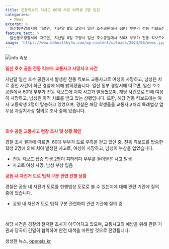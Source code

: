 ```yaml
---
title: 전동킥보드 치사고 60대 사망 여학생 2명 입건
categories:
  - News
excerpt: >
  일산동부경찰서에 따르면, 지난달 8일 고양시 일산 호수공원에서 60대 부부가 전동 킥보드에 치여 사고가 발생했다. 피해자인 아내는 9일 만에 사망하고, 남편은 여전히 치료를 받고 있다. 사고를 일으킨 전동 킥보드를 타고 있던 여고생 2명은 업무상과실치사상 혐의로 입건되었으며, 공원내 자전거 도로를 도로로 볼 수 있는지에 대해 관계 기관과 질의 중이다. (150자)
feature_text: >
  일산동부경찰서에 따르면, 지난달 8일 고양시 일산 호수공원에서 60대 부부가 전동 킥보드에 치여 사고가 발생했다. 피해자인 아내는 9일 만에 사망하고, 남편은 여전히 치료를 받고 있다. 사고를 일으킨 전동 킥보드를 타고 있던 여고생 2명은 업무상과실치사상 혐의로 입건되었으며, 공원내 자전거 도로를 도로로 볼 수 있는지에 대해 관계 기관과 질의 중이다. (150자)
image: 'https://www.behealthy4u.com/wp-content/uploads/2024/06/news.jpg'
---
```


<p><img src="https://www.behealthy4u.com/wp-content/uploads/2024/06/news.jpg" alt="info 속보" /></p>

<p><b><span style="color: #ee2323;">일산 호수 공원 전동 킥보드 교통사고 사망사고 사건</span></b></p>

<p data-ke-size="size16"></p>

<p>지난달 일산 호수 공원에서 발생한 전동 킥보드 교통사고로 여성이 사망하고, 남성은 치료 중인 사건이 최근 경찰에 의해 밝혀졌습니다. 일산 동부 경찰서에 따르면, 일산 호수 공원에서 60대 부부가 전동 킥보드에 치여 사고가 발생했으며, 해당 사건으로 인해 여성이 사망하고, 남성은 아직 치료를 받고 있는 상황입니다. 또한, 해당 전동 킥보드에는 여자 고등학생 2명이 탑승하고 있었으며, 경찰은 해당 학생들을 교통사고처리 특례법상 업무상 과실치사상 혐의로 조사 중에 있습니다.</p>

<p data-ke-size="size16">&nbsp;</p>

<p><b><span style="color: #ee2323;">호수 공원 교통사고 현장 조사 및 상황 확인</span></b></p>

<p data-ke-size="size16">경찰 조사 결과에 따르면, 60대 부부가 도로 우측을 걷고 있던 중, 전동 킥보드를 탑승한 학생 2명에 의해 치여 발생한 사고로, 여성이 사망하고, 남성이 부상을 입었습니다. </p>

<ul>
<li>전동 킥보드 탑승 학생 2명이 피하려다 부부를 들이받은 사고 발생</li>
<li>사고로 여성 사망, 남성 부상 입음</li>
</ul>

<p><b><span style="color: #ee2323;">공원 내 자전거 도로 법적 구분 관련 진행 상황</span></b></p>

<p data-ke-size="size16">경찰은 공원 내 자전거 도로를 현행법상 도로로 볼 수 있는지에 대해 관련 기관에 질의 중에 있습니다. </p>

<ul>
<li>공원 내 자전거 도로 법적 구분 관련하여 관련 기관에 질의 중</li>
</ul>

<p data-ke-size="size16">&nbsp;</p>

<p>해당 사건은 경찰의 철저한 조사가 이루어지고 있으며, 교통사고의 예방을 위해 관련 기관과 당국이 긴밀히 협력하여 안전 대책을 마련할 것으로 전망됩니다.</p>
생생한 뉴스, <a href="https://opensis.kr" rel="dofollow">opensis.kr</a>


